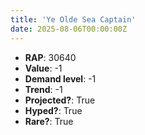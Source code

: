 ```yaml
---
title: 'Ye Olde Sea Captain'
date: 2025-08-06T00:00:00Z
---
```

- **RAP**: 30640
- **Value**: -1
- **Demand level**: -1
- **Trend**: -1
- **Projected?**: True
- **Hyped?**: True
- **Rare?**: True
